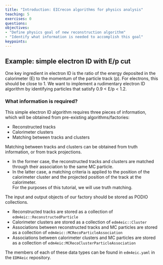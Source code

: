 ```yaml
---
title: "Introduction: EICrecon algorithms for physics analysis"
teaching: 5
exercises: 0
questions:
objectives:
- "Define physics goal of new reconstruction algorithm"
- "Identify what information is needed to accomplish this goal"
keypoints:
---
```


## Example: simple electron ID with E/p cut

One key ingredient in electron ID is the ratio of the energy deposited in the calorimeter (E) to the momentum of the particle track (p).  For electrons, this should be close to 1.  We want to implement a rudimentary electron ID algorithm by identifying particles that satisfy 0.9 < E/p < 1.2.

### What information is required?

This simple electron ID algorithm requires three pieces of information, which will be obtained from pre-existing algorithms/factories:
- Reconstructed tracks
- Calorimeter clusters
- Matching between tracks and clusters

Matching between tracks and clusters can be obtained from truth information, or from track projections.  
- In the former case, the reconstructed tracks and clusters are matched through their association to the same MC particle.  
- In the latter case, a matching criteria is applied to the position of the calorimeter cluster and the projected position of the track at the calorimeter.  
For the purposes of this tutorial, we will use truth matching.

The input and output objects of our factory should be stored as PODIO collections.  
- Reconstructed tracks are stored as a collection of `edm4eic::ReconstructedParticle`
- Calorimeter clusters are stored as a collection of `edm4eic::Cluster`
- Associations between reconstructed tracks and MC particles are stored as a collection of `edm4eic::MCRecoParticleAssociation`
- Associations between calorimeter clusters and MC particles are stored as a collection of `edm4eic:MCRecoClusterParticleAssociation`

The members of each of these data types can be found in `edm4eic.yaml` in the `EDM4eic` repository. 
